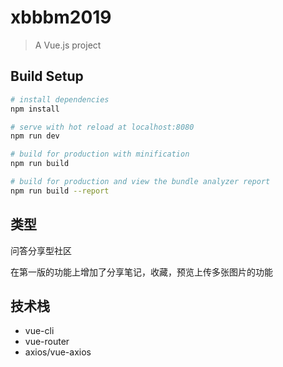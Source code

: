 # xbbbm2019

> A Vue.js project

## Build Setup

``` bash
# install dependencies
npm install

# serve with hot reload at localhost:8080
npm run dev

# build for production with minification
npm run build

# build for production and view the bundle analyzer report
npm run build --report
```

## 类型

问答分享型社区

在第一版的功能上增加了分享笔记，收藏，预览上传多张图片的功能

## 技术栈

- vue-cli
- vue-router
- axios/vue-axios


